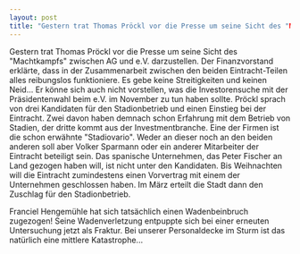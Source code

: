 ```yaml
---
layout: post
title: "Gestern trat Thomas Pröckl vor die Presse um seine Sicht des "Machtkampfs" zwischen AG und e.V."
---
```


Gestern trat Thomas Pröckl vor die Presse um seine Sicht des "Machtkampfs" zwischen AG und e.V. darzustellen. Der Finanzvorstand erklärte, dass in der Zusammenarbeit zwischen den beiden Eintracht-Teilen alles reibungslos funktioniere. Es gebe keine Streitigkeiten und keinen Neid... Er könne sich auch nicht vorstellen, was die Investorensuche mit der Präsidentenwahl beim e.V. im November zu tun haben sollte. Pröckl sprach von drei Kandidaten für den Stadionbetrieb und einen Einstieg bei der Eintracht. Zwei davon haben demnach schon Erfahrung mit dem Betrieb von Stadien, der dritte kommt aus der Investmentbranche. Eine der Firmen ist die schon erwähnte "Stadiovario". Weder an dieser noch an den beiden anderen soll aber Volker Sparmann oder ein anderer Mitarbeiter der Eintracht beteiligt sein. Das spanische Unternehmen, das Peter Fischer an Land gezogen haben will, ist nicht unter den Kandidaten. Bis Weihnachten will die Eintracht zumindestens einen Vorvertrag mit einem der Unternehmen geschlossen haben. Im März erteilt die Stadt dann den Zuschlag für den Stadionbetrieb.  
  
Franciel Hengemühle hat sich tatsächlich einen Wadenbeinbruch zugezogen! Seine Wadenverletzung entpuppte sich bei einer erneuten Untersuchung jetzt als Fraktur. Bei unserer Personaldecke im Sturm ist das natürlich eine mittlere Katastrophe...
